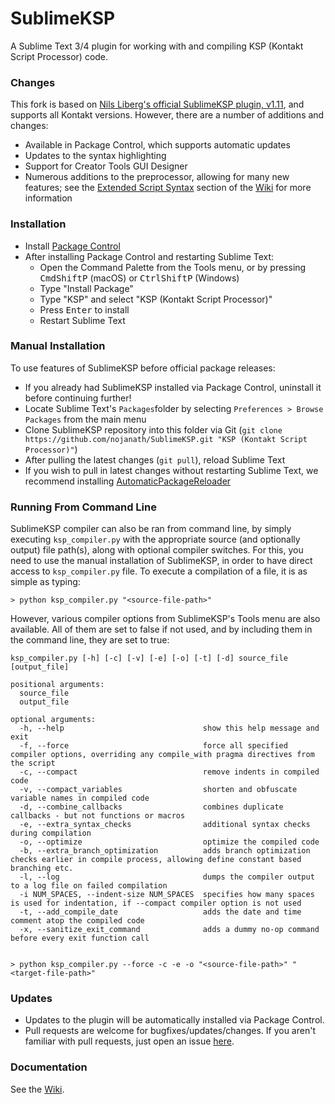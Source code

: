 # SublimeKSP

A Sublime Text 3/4 plugin for working with and compiling KSP (Kontakt Script Processor) code.

### Changes
This fork is based on [Nils Liberg's official SublimeKSP plugin, v1.11](http://nilsliberg.se/ksp/), and supports all Kontakt versions.
However, there are a number of additions and changes:

* Available in Package Control, which supports automatic updates
* Updates to the syntax highlighting
* Support for Creator Tools GUI Designer
* Numerous additions to the preprocessor, allowing for many new features; see the [Extended Script Syntax](https://github.com/nojanath/SublimeKSP/wiki#extended-script-syntax) section of the [Wiki](https://github.com/nojanath/SublimeKSP/wiki) for more information

### Installation

* Install [Package Control](https://packagecontrol.io/installation)
* After installing Package Control and restarting Sublime Text:
  * Open the Command Palette from the Tools menu, or by pressing <kbd>Cmd</kbd><kbd>Shift</kbd><kbd>P</kbd> (macOS) or <kbd>Ctrl</kbd><kbd>Shift</kbd><kbd>P</kbd> (Windows)
  * Type "Install Package"
  * Type "KSP" and select "KSP (Kontakt Script Processor)"
  * Press <kbd>Enter</kbd> to install
  * Restart Sublime Text

### Manual Installation

To use features of SublimeKSP before official package releases:

 * If you already had SublimeKSP installed via Package Control, uninstall it before continuing further!
 * Locate Sublime Text's `Packages`folder by selecting `Preferences > Browse Packages` from the main menu
 * Clone SublimeKSP repository into this folder via Git (`git clone https://github.com/nojanath/SublimeKSP.git "KSP (Kontakt Script Processor)"`)
 * After pulling the latest changes (`git pull`), reload Sublime Text
 * If you wish to pull in latest changes without restarting Sublime Text, we recommend installing [Automatic​Package​Reloader](https://packagecontrol.io/packages/AutomaticPackageReloader)

### Running From Command Line

SublimeKSP compiler can also be ran from command line, by simply executing `ksp_compiler.py` with the appropriate source (and optionally output) file path(s),
along with optional compiler switches.
For this, you need to use the manual installation of SublimeKSP, in order to have direct access to `ksp_compiler.py` file. To execute a compilation of a file,
it is as simple as typing:

```
> python ksp_compiler.py "<source-file-path>"
```

However, various compiler options from SublimeKSP's Tools menu are also available. All of them are set to false if not used,
and by including them in the command line, they are set to true:

```
ksp_compiler.py [-h] [-c] [-v] [-e] [-o] [-t] [-d] source_file [output_file]

positional arguments:
  source_file
  output_file

optional arguments:
  -h, --help                               show this help message and exit
  -f, --force                              force all specified compiler options, overriding any compile_with pragma directives from the script
  -c, --compact                            remove indents in compiled code
  -v, --compact_variables                  shorten and obfuscate variable names in compiled code
  -d, --combine_callbacks                  combines duplicate callbacks - but not functions or macros
  -e, --extra_syntax_checks                additional syntax checks during compilation
  -o, --optimize                           optimize the compiled code
  -b, --extra_branch_optimization          adds branch optimization checks earlier in compile process, allowing define constant based branching etc.
  -l, --log                                dumps the compiler output to a log file on failed compilation
  -i NUM_SPACES, --indent-size NUM_SPACES  specifies how many spaces is used for indentation, if --compact compiler option is not used
  -t, --add_compile_date                   adds the date and time comment atop the compiled code
  -x, --sanitize_exit_command              adds a dummy no-op command before every exit function call


> python ksp_compiler.py --force -c -e -o "<source-file-path>" "<target-file-path>"
```

### Updates
* Updates to the plugin will be automatically installed via Package Control.
* Pull requests are welcome for bugfixes/updates/changes. If you aren't familiar
with pull requests, just open an issue [here](https://github.com/nojanath/SublimeKSP/issues).

### Documentation
See the [Wiki](https://github.com/nojanath/SublimeKSP/wiki).
